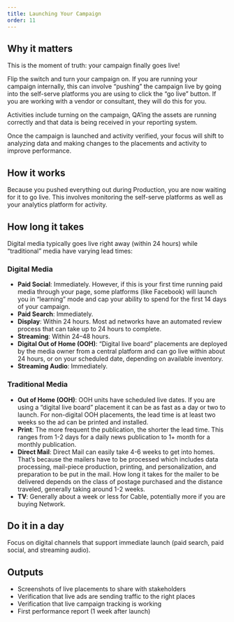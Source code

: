 ```yaml
---
title: Launching Your Campaign
order: 11
---
```


## Why it matters

This is the moment of truth: your campaign finally goes live!

Flip the switch and turn your campaign on. If you are running your campaign internally, this can involve “pushing” the campaign live by going into the self-serve platforms you are using to click the “go live” button. If you are working with a vendor or consultant, they will do this for you.

Activities include turning on the campaign, QA’ing the assets are running correctly and that data is being received in your reporting system.

Once the campaign is launched and activity verified, your focus will shift to analyzing data and making changes to the placements and activity to improve performance.

## How it works

Because you pushed everything out during Production, you are now waiting for it to go live. This involves monitoring the self-serve platforms as well as your analytics platform for activity.

## How long it takes

Digital media typically goes live right away (within 24 hours) while “traditional” media have varying lead times:

### Digital Media

- **Paid Social**: Immediately. However, if this is your first time running paid media through your page, some platforms (like Facebook) will launch you in “learning” mode and cap your ability to spend for the first 14 days of your campaign.
- **Paid Search**: Immediately.
- **Display**: Within 24 hours. Most ad networks have an automated review process that can take up to 24 hours to complete.
- **Streaming**: Within 24–48 hours.
- **Digital Out of Home (OOH)**: “Digital live board” placements are deployed by the media owner from a central platform and can go live within about 24 hours, or on your scheduled date, depending on available inventory.
- **Streaming Audio**: Immediately.

### Traditional Media

- **Out of Home (OOH)**: OOH units have scheduled live dates. If you are using a “digital live board” placement it can be as fast as a day or two to launch. For non-digital OOH placements, the lead time is at least two weeks so the ad can be printed and installed.
- **Print**: The more frequent the publication, the shorter the lead time. This ranges from 1-2 days for a daily news publication to 1+ month for a monthly publication.
- **Direct Mail**: Direct Mail can easily take 4-6 weeks to get into homes. That’s because the mailers have to be processed which includes data processing, mail-piece production, printing, and personalization, and preparation to be put in the mail. How long it takes for the mailer to be delivered depends on the class of postage purchased and the distance traveled, generally taking around 1-2 weeks.
- **TV**: Generally about a week or less for Cable, potentially more if you are buying Network.

## Do it in a day

Focus on digital channels that support immediate launch (paid search, paid social, and streaming audio).

## Outputs

- Screenshots of live placements to share with stakeholders
- Verification that live ads are sending traffic to the right places
- Verification that live campaign tracking is working
- First performance report (1 week after launch)
